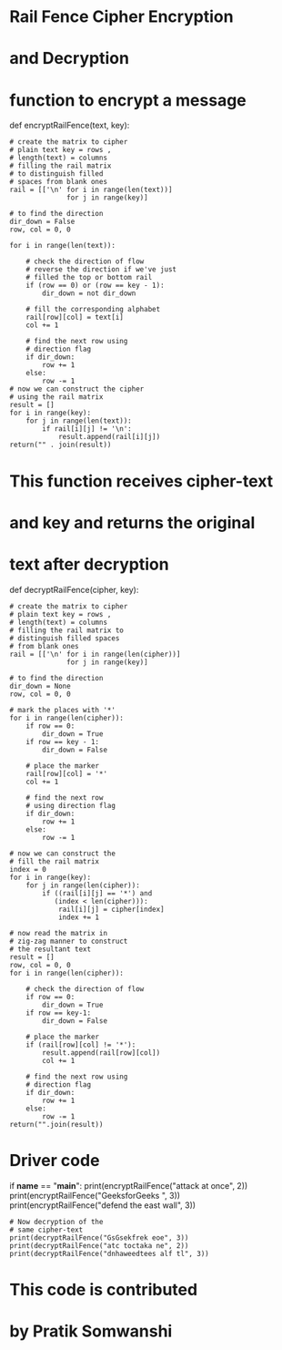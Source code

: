
 
# Rail Fence Cipher Encryption 
# and Decryption 
  
# function to encrypt a message 
def encryptRailFence(text, key): 
  
    # create the matrix to cipher  
    # plain text key = rows ,  
    # length(text) = columns 
    # filling the rail matrix  
    # to distinguish filled  
    # spaces from blank ones 
    rail = [['\n' for i in range(len(text))] 
                  for j in range(key)] 
      
    # to find the direction 
    dir_down = False
    row, col = 0, 0
      
    for i in range(len(text)): 
          
        # check the direction of flow 
        # reverse the direction if we've just 
        # filled the top or bottom rail 
        if (row == 0) or (row == key - 1): 
            dir_down = not dir_down 
          
        # fill the corresponding alphabet 
        rail[row][col] = text[i] 
        col += 1
          
        # find the next row using 
        # direction flag 
        if dir_down: 
            row += 1
        else: 
            row -= 1
    # now we can construct the cipher  
    # using the rail matrix 
    result = [] 
    for i in range(key): 
        for j in range(len(text)): 
            if rail[i][j] != '\n': 
                result.append(rail[i][j]) 
    return("" . join(result)) 
      
# This function receives cipher-text  
# and key and returns the original  
# text after decryption 
def decryptRailFence(cipher, key): 
  
    # create the matrix to cipher  
    # plain text key = rows ,  
    # length(text) = columns 
    # filling the rail matrix to  
    # distinguish filled spaces 
    # from blank ones 
    rail = [['\n' for i in range(len(cipher))]  
                  for j in range(key)] 
      
    # to find the direction 
    dir_down = None
    row, col = 0, 0
      
    # mark the places with '*' 
    for i in range(len(cipher)): 
        if row == 0: 
            dir_down = True
        if row == key - 1: 
            dir_down = False
          
        # place the marker 
        rail[row][col] = '*'
        col += 1
          
        # find the next row  
        # using direction flag 
        if dir_down: 
            row += 1
        else: 
            row -= 1
              
    # now we can construct the  
    # fill the rail matrix 
    index = 0
    for i in range(key): 
        for j in range(len(cipher)): 
            if ((rail[i][j] == '*') and
               (index < len(cipher))): 
                rail[i][j] = cipher[index] 
                index += 1
          
    # now read the matrix in  
    # zig-zag manner to construct 
    # the resultant text 
    result = [] 
    row, col = 0, 0
    for i in range(len(cipher)): 
          
        # check the direction of flow 
        if row == 0: 
            dir_down = True
        if row == key-1: 
            dir_down = False
              
        # place the marker 
        if (rail[row][col] != '*'): 
            result.append(rail[row][col]) 
            col += 1
              
        # find the next row using 
        # direction flag 
        if dir_down: 
            row += 1
        else: 
            row -= 1
    return("".join(result)) 
  
# Driver code 
if __name__ == "__main__": 
    print(encryptRailFence("attack at once", 2)) 
    print(encryptRailFence("GeeksforGeeks ", 3)) 
    print(encryptRailFence("defend the east wall", 3)) 
      
    # Now decryption of the 
    # same cipher-text 
    print(decryptRailFence("GsGsekfrek eoe", 3)) 
    print(decryptRailFence("atc toctaka ne", 2)) 
    print(decryptRailFence("dnhaweedtees alf tl", 3)) 
  
# This code is contributed  
# by Pratik Somwanshi 


